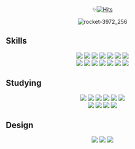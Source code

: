 <div align="center"> 

✨[![Hits](https://hits.seeyoufarm.com/api/count/incr/badge.svg?url=https%3A%2F%2Fgithub.com%2Fbora001%2Fhit-counter&count_bg=%23A877EF&title_bg=%235E15B0&title=Thank+you+for+visiting&edge_flat=true)](https://hits.seeyoufarm.com)

 ![rocket-3972_256](https://github.com/bora001/bora001/assets/89189186/5b17963e-2d71-4f21-b9b7-711948c7aa14)


 <div align='left'>
  
## Skills

 </div>

<img src="https://img.shields.io/badge/HTML5-E34F26?style=flat-square&logo=HTML5&logoColor=white"/> <img src="https://img.shields.io/badge/CSS3-1572B6?style=flat-square&logo=CSS3&logoColor=white"/> <img src="https://img.shields.io/badge/Scss-CC6699?style=flat-square&logo=Sass&logoColor=white"/>
<img src="https://img.shields.io/badge/ChakraUI-319795?style=flat-square&logo=ChakraUI&logoColor=white"/> <img src="https://img.shields.io/badge/jQuery-09578D?style=flat-square&logo=jQuery&logoColor=white"/> <img src="https://img.shields.io/badge/JavaScript-F7DF1E?style=flat-square&logo=JavaScript&logoColor=white"/> <img src="https://img.shields.io/badge/Typescript-127EFA?style=flat-square&logo=Typescript&logoColor=white"/> <br/><img src="https://img.shields.io/badge/React-61DAFB?style=flat-square&logo=React&logoColor=white"/> <img src="https://img.shields.io/badge/Redux-764ABC?style=flat-square&logo=Redux&logoColor=white"/> <img src="https://img.shields.io/badge/redux-tookit-932FD5?style=flat-square&logo=redux-tookit&logoColor=white"/> <img src="https://img.shields.io/badge/GitHub-181717?style=flat-square&logo=GitHub&logoColor=white"/> <img src="https://img.shields.io/badge/TortoiseSVN-b7c3ec" /> <img src="https://img.shields.io/badge/Firebase-FA8612?style=flat-square&logo=Firebase&logoColor=white"/>  <img src="https://img.shields.io/badge/Vercel-000000?style=flat-square&logo=Vercel&logoColor=white"/>  

<div align='left'>

##  Studying

</div>

<img src="https://img.shields.io/badge/Next.js-061629?style=flat-square&logo=Next.js&logoColor=white"/> <img src="https://img.shields.io/badge/Node.js-339933?style=flat-square&logo=Node.js&logoColor=white"/> <img src="https://img.shields.io/badge/Express.js-000000?style=flat-square&logo=Express&logoColor=white"/> <img src="https://img.shields.io/badge/MongoDB-47A248?style=flat-square&logo=MongoDB&logoColor=white"/> <img src="https://img.shields.io/badge/Heroku-430098?style=flat-square&logo=Heroku&logoColor=white"/> <img src="https://img.shields.io/badge/Netlify-00C7B7?style=flat-square&logo=Netlify&logoColor=white"/><br/><img src="https://img.shields.io/badge/ReactQuery-ff4154?style=flat-square&logo=ReactQuery&logoColor=white"/> <img src="https://img.shields.io/badge/NotionAPI-242424?style=flat-square&logo=notion&logoColor=white"/> <img src="https://img.shields.io/badge/GraphQL-e535ab?style=flat-square&logo=GraphQl&logoColor=white"/> <img src="https://img.shields.io/badge/Tailwindcss-38bdf8?style=flat-square&logo=Tailwindcss&logoColor=white"/>

<div align='left'>

## Design

</div>

<img src="https://img.shields.io/badge/Adobe Photoshop-31A8FF?style=flat-square&logo=AdobePhotoshop&logoColor=white"/> <img src="https://img.shields.io/badge/Adobe Illustrator-FF9A00?style=flat-square&logo=AdobeIllustrator&logoColor=white"/> <img src="https://img.shields.io/badge/Figma-F24E1E?style=flat-square&logo=Figma&logoColor=white"/> 

</div>
